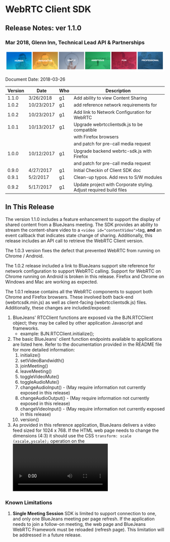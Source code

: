 # WebRTC Client SDK
## Release Notes:  ver 1.1.0
### Mar 2018,  Glenn Inn,  Technical Lead API & Partnerships

![BlueJeans](./media/927.png)



Document Date: 2018-03-26

| Version | Date       | Who  | Description                              |
| ------- | ---------- | ---- | ---------------------------------------- |
| 1.1.0   |  3/26/2018| g1   | Add ability to view Content Sharing |
| 1.0.2   | 10/23/2017| g1   | add reference network requirements for | 1.0.3   | 11/07/2017 | g1   | Update webrtcsdk.min.js to fix Chrome on Andoid |
| 1.0.2   | 10/23/2017 | g1   | Add link to Network Configuration for WebRTC |
| 1.0.1   | 10/13/2017 | g1   | Upgrade webrtcclientsdk.js to be compatible |
|         |            |      | with Firefox browsers                    |
|         |            |      | and patch for pre-call media request     |
| 1.0.0   | 10/12/2017 | g1   | Upgrade backend webrtc-sdk.js with Firefox |
|         |            |      | and patch for pre-call media request     |
| 0.9.0   | 4/27/2017  | g1   | Initial Checkin of Client SDK doc        |
| 0.9.1   | 5/2/2017   | g1   | Clean-up typos.  Add revs to S/W modules |
| 0.9.2   | 5/17/2017  | g1   | Update project with Corporate styling.  Adjust required build files |



## In This Release

The version 1.1.0 includes a feature enhancement to support the display of shared content from a BlueJeans meeting.  The SDK provides an ability to stream the content-share video to a `<video id="contentVideo">`tag, **and** an event callback that indicates state change of sharing.  Additionally, this release includes an API call to retrieve the WebRTC Client version.

The 1.0.3 version fixes the defect that prevented WebRTC from running on Chrome / Android.

The 1.0.2 release included a link to BlueJeans support site reference for network configuration to support WebRTC calling.  Support for WebRTC on Chrome running on Android is broken in this release. Firefox and Chrome on Windows and Mac are working as expected.

The 1.0.1 release contains all the WebRTC components to support both Chrome and Firefox browsers. These involved both back-end (webrtcsdk.min.js) as well as client-facing (webrtcclientsdk.js) files.  Additionally, these changes are included/exposed:

1. BlueJeans' RTCClient functions are exposed via the BJN.RTCClient object; they may be called by other application Javascript and frameworks.
   - example:  BJN.RTCClient.initialize();
2. The basic BlueJeans' client function endpoints available to applications are listed here.  Refer to the documentation provided in the README file for more detailed information:
   1. initialize()
   2. setVideoBandwidth()
   3. joinMeeting()
   4. leaveMeeting()
   5. toggleVideoMute()
   6. toggleAudioMute()
   7. changeAudioInput()  - (May require information not currently exposed in this release)
   8. changeAudioOutput()  - (May require information not currently exposed in this release)
   9. changeVideoInput()  - (May require information not currently exposed in this release)
   10. version() 
3. As provided in this reference application, BlueJeans delivers a video feed sized for 1024 x 768.  If the HTML web page needs to change the dimensions (4:3) it should use the CSS `transform: scale (xscale,yscale);`  operation on the <video> element.



### Known Limitations

1. **Single Meeting Session** SDK is limited to support connection to one, and only one BlueJeans meeting per page refresh.  If the application needs to join a follow-on meeting, the web page and BlueJeans WebRTC Framework must be reloaded (refresh page).  This limitation will be addressed in a future release.








